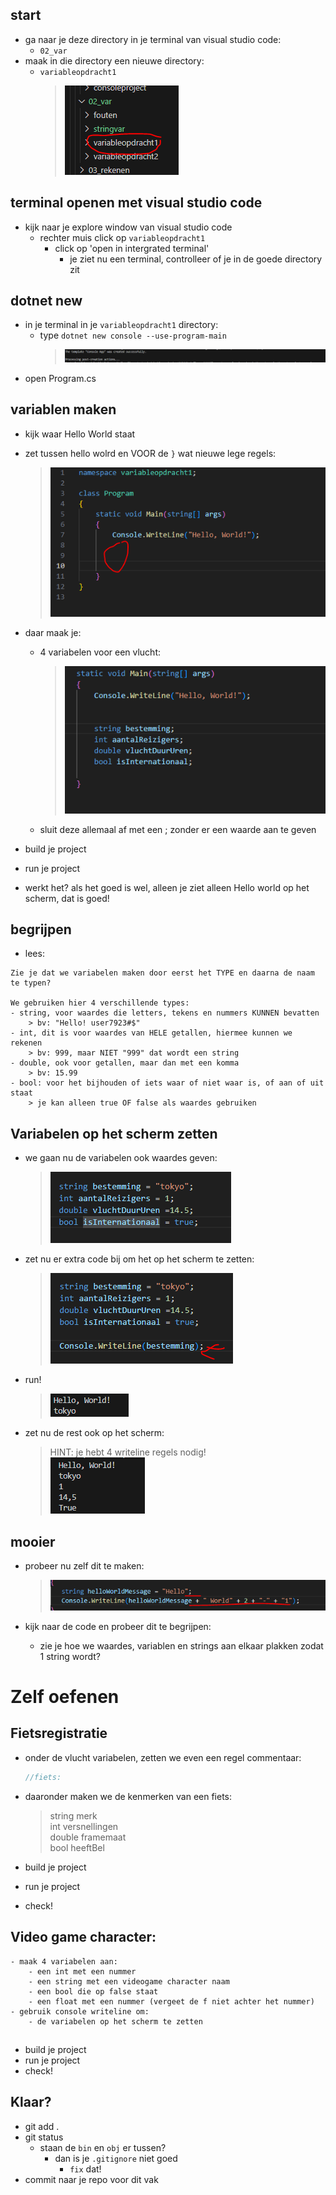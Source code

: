 

## start

- ga naar je deze directory in je terminal van visual studio code:
    - `02_var`
- maak in die directory een nieuwe directory:
    - `variableopdracht1`
        > ![](img/newdir.PNG)
    

## terminal openen met visual studio code

- kijk naar je explore window van visual studio code
    - rechter muis click op `variableopdracht1`
        - click op 'open in intergrated terminal'
            - je ziet nu een terminal, controlleer of je in de goede directory zit


## dotnet new

- in je terminal in je `variableopdracht1` directory:
    - type `dotnet new console --use-program-main`
        > ![](img/newconsole.PNG)
- open Program.cs
 
 ## variablen maken
- kijk waar Hello World staat
- zet tussen hello wolrd en VOOR de `}` wat nieuwe lege regels:
    > ![](img/hier.PNG)

- daar maak je:
    - 4 variabelen voor een vlucht:
        > ![](img/newvars.PNG)
    
    - sluit deze allemaal af met een ; zonder er een waarde aan te geven

- build je project
- run je project
- werkt het? als het goed is wel, alleen je ziet alleen Hello world op het scherm, dat is goed!

## begrijpen

- lees:
```
Zie je dat we variabelen maken door eerst het TYPE en daarna de naam te typen?  

We gebruiken hier 4 verschillende types:
- string, voor waardes die letters, tekens en nummers KUNNEN bevatten
    > bv: "Hello! user7923#$"
- int, dit is voor waardes van HELE getallen, hiermee kunnen we rekenen
    > bv: 999, maar NIET "999" dat wordt een string
- double, ook voor getallen, maar dan met een komma
    > bv: 15.99
- bool: voor het bijhouden of iets waar of niet waar is, of aan of uit staat
    > je kan alleen true OF false als waardes gebruiken
```

## Variabelen op het scherm zetten

- we gaan nu de variabelen ook waardes geven:
    > ![](img/tokyo.PNG)

- zet nu er extra code bij om het op het scherm te zetten:
    > ![](img/consoletokyo.PNG)

- run!
    > ![](img/showtokyo.PNG)

- zet nu de rest ook op het scherm:
    > HINT: je hebt 4 writeline regels nodig!  
    > ![](img/showall.PNG)
    

## mooier

- probeer nu zelf dit te maken:
    > ![](img/concat.PNG)

- kijk naar de code en probeer dit te begrijpen:
    - zie je hoe we waardes, variablen en strings aan elkaar plakken zodat 1 string wordt?


# Zelf oefenen

##  Fietsregistratie

- onder de vlucht variabelen, zetten we even een regel commentaar:
    ```csharp
    //fiets:
    ```
- daaronder maken we de kenmerken van een fiets:
    > string merk  
    > int versnellingen  
    > double framemaat  
    > bool heeftBel  

        
- build je project
- run je project
- check!

## Video game character:
    - maak 4 variabelen aan:
        - een int met een nummer
        - een string met een videogame character naam
        - een bool die op false staat
        - een float met een nummer (vergeet de f niet achter het nummer)
    - gebruik console writeline om:
        - de variabelen op het scherm te zetten

## 

        
- build je project
- run je project
- check!

## Klaar?

- git add .
- git status
    - staan de `bin` en `obj` er tussen?
        - dan is je `.gitignore` niet goed
            - `fix` dat!
- commit naar je repo voor dit vak
